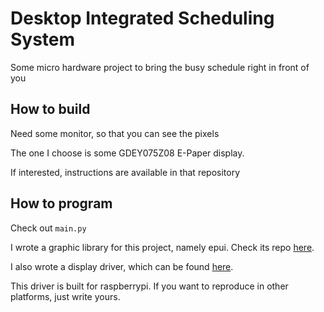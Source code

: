 # Desktop Integrated Scheduling System

Some micro hardware project to bring the busy schedule
right in front of you

## How to build

Need some monitor, so that you can see the pixels

The one I choose is some GDEY075Z08 E-Paper display.

If interested, instructions are available in that repository

## How to program

Check out `main.py`

I wrote a graphic library for this project, namely epui. Check
its repo [here](https://github.com/zhufucdev/epui).

I also wrote a display driver, which can be found [here](https://github.com/zhufucdev/gdey075z08_driver).

This driver is built for raspberrypi. If you want to reproduce in other platforms,
just write yours.

